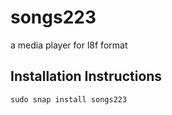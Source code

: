 # songs223

a media player for l8f format


## Installation Instructions

`sudo snap install songs223`
